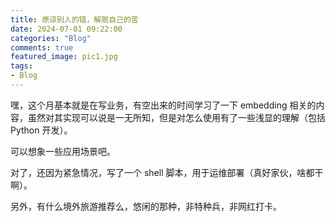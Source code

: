 ```yaml
---
title: 原谅别人的错，解脱自己的苦
date: 2024-07-01 09:22:00
categories: "Blog"
comments: true
featured_image: pic1.jpg
tags:
- Blog
---
```


<!-- no node -->

<!-- more -->

嘿，这个月基本就是在写业务，有空出来的时间学习了一下 embedding 相关的内容，虽然对其实现可以说是一无所知，但是对怎么使用有了一些浅显的理解（包括 Python 开发）。

可以想象一些应用场景吧。

对了，还因为紧急情况，写了一个 shell 脚本，用于运维部署（真好家伙，啥都干啊）。

另外，有什么境外旅游推荐么，悠闲的那种，非特种兵，非网红打卡。
